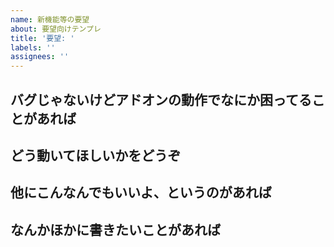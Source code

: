 ```yaml
---
name: 新機能等の要望
about: 要望向けテンプレ
title: '要望: '
labels: ''
assignees: ''
---
```


## バグじゃないけどアドオンの動作でなにか困ってることがあれば

## どう動いてほしいかをどうぞ

## 他にこんなんでもいいよ、というのがあれば

## なんかほかに書きたいことがあれば
